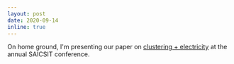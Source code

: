 ```yaml
---
layout: post
date: 2020-09-14
inline: true
---
```


On home ground, I'm presenting our paper on [clustering + electricity](https://doi.org/10.18489/sacj.v32i2.845) at the annual SAICSIT conference.
